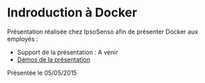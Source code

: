 # Indroduction à Docker
Présentation réalisée chez IpsoSenso afin de présenter Docker aux employés :
- Support de la présentation : A venir
- [Démos de la présentation](https://github.com/aleblond12/training/docker-intro/)

Présentée le 05/05/2015
